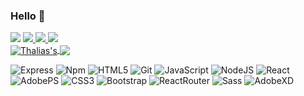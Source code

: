 ### Hello :raising_hand:

<!--
**thaliaberger/thaliaberger** is a ✨ _special_ ✨ repository because its `README.md` (this file) appears on your GitHub profile.

Here are some ideas to get you started:

- 🔭 I’m currently working on ...
- 🌱 I’m currently learning ...
- 👯 I’m looking to collaborate on ...
- 🤔 I’m looking for help with ...
- 💬 Ask me about ...
- 📫 How to reach me: ...
- 😄 Pronouns: ...
- ⚡ Fun fact: ...
-->
<img src="https://i.ibb.co/hHP69Jc/Design-sem-nome.png">

<a href="https://www.linkedin.com/in/thaliaberger/" target="_blank">
  <img src="https://img.shields.io/badge/-LinkedIn-59405C?style=flat&logo=linkedin&logoColor=white">
  </a>
  <a href="https://thaliaberger.vercel.app/" target="_blank">
  <img src="https://img.shields.io/badge/-Portfolio-59405C?style=flat">
  </a>
  <a href="mailto:berger.thalia@gmail.com" target="_blank">
  <img src="https://img.shields.io/badge/-Gmail-59405C?style=flat&logo=gmail&logoColor=white">
  </a>
  
<br>

<a href="https://github.com/thaliaberger/thaliaberger">
  <img align="center" src="https://github-readme-stats.vercel.app/api/top-langs/?username=thaliaberger&hide=java,html&title_color=845f89&text_color=6c4c70&icon_color=B52B65&bg_color=3C2C3E" alt=Thalias's GitHub Stats" />
</a>
<a href="https://github.com/thaliaberger/thaliaberger">
  <img align="center" src="https://github-readme-stats.vercel.app/api?username=thaliaberger&show_icons=true&line_height=27&count_private=true&title_color=845f89&text_color=6c4c70&icon_color=614166&bg_color=3C2C3E" />
</a>


![Express](https://img.shields.io/badge/-Express-000000?style=flat&logo=express&logoColor=white)
![Npm](https://img.shields.io/badge/-NPM-CB3837?style=flat&logo=npm&logoColor=white)
![HTML5](https://img.shields.io/badge/-HTML5-E34F26?style=flat&logo=html5&logoColor=white)
![Git](https://img.shields.io/badge/-Git-F05032?style=flat&logo=git&logoColor=white)
![JavaScript](https://img.shields.io/badge/-JavaScript-F7DF1E?style=flat&logo=javascript&logoColor=black)
![NodeJS](https://img.shields.io/badge/-NodeJS-339933?style=flat&logo=node-dot-js&logoColor=white)
![React](https://img.shields.io/badge/-React-52b7d3?style=flat&logo=react&logoColor=white)
![AdobePS](https://img.shields.io/badge/-Photoshop-31A8FF?style=flat&logo=adobe%20photoshop&logoColor=white)
![CSS3](https://img.shields.io/badge/-CSS3-1572B6?style=flat&logo=css3)
![Bootstrap](https://img.shields.io/badge/-Bootstrap-563D7C?style=flat&logo=bootstrap&logoColor=white)
![ReactRouter](https://img.shields.io/badge/-ReactRouter-563D7C?logo=react%20router)
![Sass](https://img.shields.io/badge/-Sass-CC6699?style=flat&logo=sass&logoColor=white)
![AdobeXD](https://img.shields.io/badge/-AdobeXD-FF26BE?style=flat&logo=adobe%20xd&logoColor=white)


